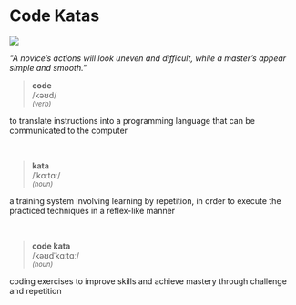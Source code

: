 # Code Katas

![](https://cloud.githubusercontent.com/assets/1287388/11454223/ecea01ce-961c-11e5-85d4-fdb0915c3102.png)

 _"A novice’s actions will look uneven and difficult, while a master’s appear simple and smooth."_

> **code**  
> /kəʊd/  
> <sup>*(verb)*</sup>
>
 to translate instructions into a programming language that can be communicated to the computer

&nbsp;

> **kata**  
> /ˈkɑːtɑː/  
> <sup>*(noun)*</sup>
>
  a training system involving learning by repetition, in order to execute the practiced techniques in a reflex-like manner

&nbsp;

> **code kata**  
> /kəʊdˈkɑːtɑː/  
> <sup>*(noun)*</sup>
>
  coding exercises to improve skills and achieve mastery through challenge and repetition
